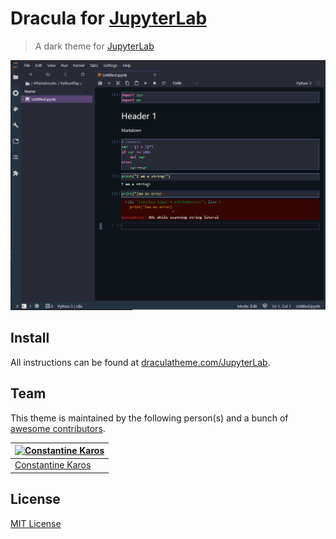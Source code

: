# Dracula for [JupyterLab](https://jupyter.org/)

> A dark theme for [JupyterLab](https://jupyter.org/)

![Screenshot](./screenshot.png)

## Install

All instructions can be found at [draculatheme.com/JupyterLab](https://draculatheme.com/JupyterLab).

## Team

This theme is maintained by the following person(s) and a bunch of [awesome contributors](https://github.com/dracula/JupyterLab/graphs/contributors).


[![Constantine Karos](https://avatars1.githubusercontent.com/u/36245370?s=460&v=4)](https://github.com/karosc) |
--- |
[Constantine Karos](https://github.com/karosc) |

## License

[MIT License](./LICENSE)